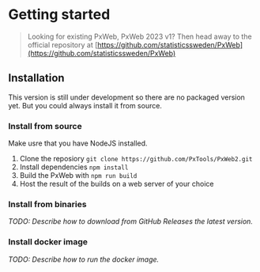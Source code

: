 # Getting started
>Looking for existing PxWeb, PxWeb 2023 v1? Then head away to the official repository at [https://github.com/statisticssweden/PxWeb](https://github.com/statisticssweden/PxWeb)

## Installation
This version is still under development so there are no packaged version yet.
But you could always install it from source.

### Install from source
Make usre that you have NodeJS installed.

1. Clone the reposiory  `git clone https://github.com/PxTools/PxWeb2.git`
2. Install dependencies `npm install`
3. Build the PxWeb with `npm run build`
4. Host the result of the builds on a web server of your choice 

### Install from binaries
_TODO: Describe how to download from GitHub Releases the latest version._

### Install docker image
_TODO: Describe how to run the docker image._